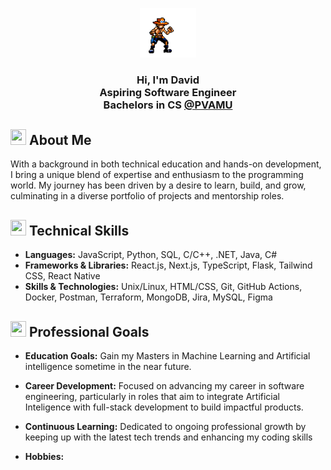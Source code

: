 <!-- HEADER -->
<p align="center">
    <img width="18%" margin="0" padding="0" src="one-piece-pixel.gif"/>
</p>
<!-- One Piece
<div style="width:100%;height:0;padding-bottom:75%;position:relative;"><iframe src="https://giphy.com/embed/SJXzadwbexJEAZ9S1B" width="100%" height="100%" style="position:absolute" frameBorder="0" class="giphy-embed" allowFullScreen></iframe></div><p><a href="https://giphy.com/gifs/funimation-jump-luffy-SJXzadwbexJEAZ9S1B">via GIPHY</a></p> -->


<h3 align="center">
    Hi, I'm David
    </br> 
    Aspiring Software Engineer </br> Bachelors in CS <a align="center" href="https://www.pvamu.edu/" target="_blank"> @PVAMU </a>
</h3>

<!-- ABOUT ME -->

## <img src="https://images.emojiterra.com/google/noto-emoji/unicode-15/animated/1f64c.gif" width="25" height="25"/> About Me

With a background in both technical education and hands-on development, I bring a unique blend of expertise and enthusiasm to the programming world. My journey has been driven by a desire to learn, build, and grow, culminating in a diverse portfolio of projects and mentorship roles.

<!-- TECHNICAL SKILLS -->

## <img src="https://cdn3.emoji.gg/emojis/3863_gearz.gif" width="25" height="25"/> Technical Skills

- **Languages:** JavaScript, Python, SQL, C/C++, .NET, Java, C#
- **Frameworks & Libraries:** React.js, Next.js, TypeScript, Flask, Tailwind CSS, React Native
- **Skills & Technologies:** Unix/Linux, HTML/CSS, Git, GitHub Actions, Docker, Postman, Terraform, MongoDB, Jira, MySQL, Figma

<!-- PROFESSIONAL GOALS -->

## <img src="https://images.emojiterra.com/google/noto-emoji/animated-emoji/1f680.gif" width="25" height="25"/> Professional Goals

- **Education Goals:** Gain my Masters in Machine Learning and Artificial intelligence sometime in the near future.

- **Career Development:** Focused on advancing my career in software engineering, particularly in roles that aim to integrate Artificial Inteligence with full-stack development to build impactful products.
- **Continuous Learning:** Dedicated to ongoing professional growth by keeping up with the latest tech trends and enhancing my coding skills

- **Hobbies:**



